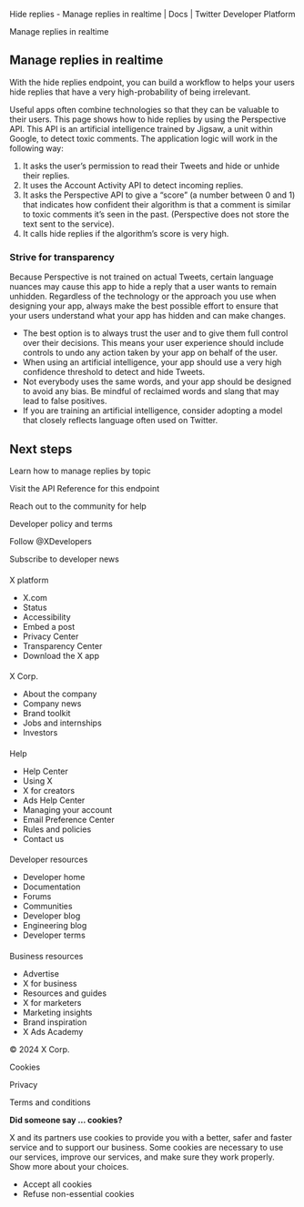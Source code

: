 
Hide replies - Manage replies in realtime | Docs | Twitter Developer Platform 

Manage replies in realtime

Manage replies in realtime
--------------------------

With the hide replies endpoint, you can build a workflow to helps your users hide replies that have a very high-probability of being irrelevant.

Useful apps often combine technologies so that they can be valuable to their users. This page shows how to hide replies by using the Perspective API. This API is an artificial intelligence trained by Jigsaw, a unit within Google, to detect toxic comments. The application logic will work in the following way:

1. It asks the user’s permission to read their Tweets and hide or unhide their replies.
2. It uses the Account Activity API to detect incoming replies.
3. It asks the Perspective API to give a “score” (a number between 0 and 1) that indicates how confident their algorithm is that a comment is similar to toxic comments it’s seen in the past. (Perspective does not store the text sent to the service).
4. It calls hide replies if the algorithm’s score is very high.

### Strive for transparency

Because Perspective is not trained on actual Tweets, certain language nuances may cause this app to hide a reply that a user wants to remain unhidden. Regardless of the technology or the approach you use when designing your app, always make the best possible effort to ensure that your users understand what your app has hidden and can make changes.

* The best option is to always trust the user and to give them full control over their decisions. This means your user experience should include controls to undo any action taken by your app on behalf of the user.
* When using an artificial intelligence, your app should use a very high confidence threshold to detect and hide Tweets.
* Not everybody uses the same words, and your app should be designed to avoid any bias. Be mindful of reclaimed words and slang that may lead to false positives.
* If you are training an artificial intelligence, consider adopting a model that closely reflects language often used on Twitter.

Next steps
----------

Learn how to manage replies by topic

Visit the API Reference for this endpoint

Reach out to the community for help

Developer policy and terms

Follow @XDevelopers

Subscribe to developer news

#### 
 X platform

* X.com
* Status
* Accessibility
* Embed a post
* Privacy Center
* Transparency Center
* Download the X app

#### 
 X Corp.

* About the company
* Company news
* Brand toolkit
* Jobs and internships
* Investors

#### 
 Help

* Help Center
* Using X
* X for creators
* Ads Help Center
* Managing your account
* Email Preference Center
* Rules and policies
* Contact us

#### 
 Developer resources

* Developer home
* Documentation
* Forums
* Communities
* Developer blog
* Engineering blog
* Developer terms

#### 
 Business resources

* Advertise
* X for business
* Resources and guides
* X for marketers
* Marketing insights
* Brand inspiration
* X Ads Academy

 © 2024 X Corp.

Cookies

Privacy

Terms and conditions

**Did someone say … cookies?**  

 X and its partners use cookies to provide you with a better, safer and
 faster service and to support our business. Some cookies are necessary to use
 our services, improve our services, and make sure they work properly.
 Show more about your choices.

* Accept all cookies
* Refuse non-essential cookies